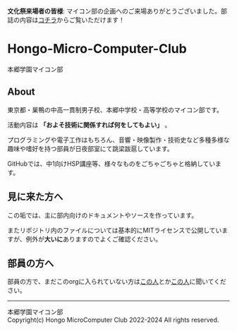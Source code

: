 **文化祭来場者の皆様**: マイコン部の企画へのご来場ありがとうございました。部誌の内容は[コチラ](https://github.com/HongoMCC/2023_Reports/blob/master/マイコンHongoMagazine.pdf)からご覧いただけます！

# Hongo-Micro-Computer-Club
本郷学園マイコン部

## About
東京都・巣鴨の中高一貫制男子校、本郷中学校・高等学校のマイコン部です。

活動内容は **「およそ技術に関係すれば何をしてもよい」** 。

プログラミングや電子工作はもちろん、音響・映像製作・技術史など多種多様な趣味や嗜好を持つ部員が日夜部室にて跳梁跋扈しています。

GitHubでは、中1向けHSP講座等、様々なものをごちゃごちゃと格納しています。

## 見に来た方へ
この垢では、主に部内向けのドキュメントやソースを作っています。

またリポジトリ内のファイルについては基本的にMITライセンスで公開していますが、例外が**大いに**ありますのでよくご確認ください。

## 部員の方へ
部員の方で、まだこのorgに入られていない方は[この人](https://github.com/UHAsikakutou)とか[この人](https://github.com/ctes091x)に聞いてください。

---
本郷学園マイコン部  
Copyright(c) Hongo MicroComputer Club 2022-2024 All rights reserved.
